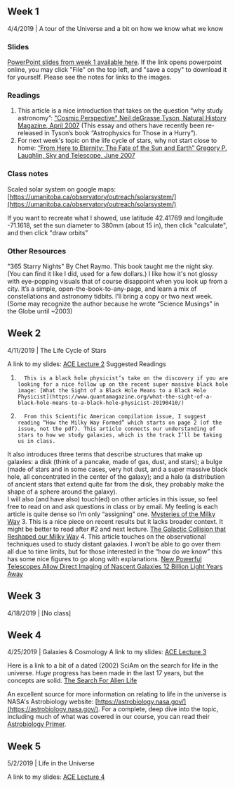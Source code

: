 ## Week 1  
4/4/2019 | A tour of the Universe and a bit on how we know what we know

### Slides
[PowerPoint slides from week 1 available here](https://1drv.ms/p/s!ArA04Pn7kyMsg7sljI9Lf8qupeDBNw).
If the link opens powerpoint online, you may click "File" on the top left, and "save a copy" to download it for yourself. Please see the notes for links to the images.

### Readings
1. This article is a nice introduction that takes on the question “why study astronomy”: ["Cosmic Perspective" Neil deGrasse Tyson, Natural History Magazine, April 2007](http://www.naturalhistorymag.com/universe/201367/cosmic-perspective) (This essay and others have recently been re-released in Tyson’s book “Astrophysics for Those in a Hurry”).
2. For next week's topic on the life cycle of stars, why not start close to home:
[“From Here to Eternity: The Fate of the Sun and Earth” Gregory P. Laughlin, Sky and Telescope, June 2007](https://1drv.ms/b/s!ArA04Pn7kyMssjqr_Vxhz7VfvrX2)

### Class notes

Scaled solar system on google maps: [https://umanitoba.ca/observatory/outreach/solarsystem/](https://umanitoba.ca/observatory/outreach/solarsystem/) 

If you want to recreate what I showed, use latitude 42.41769 and longitude -71.1618, set the sun diameter to 380mm (about 15 in), then click "calculate", and then click "draw orbits"

### Other Resources
"365 Starry Nights" By Chet Raymo. This book taught me the night sky. (You can find it like I did, used for a few dollars.) I like how it's not glossy with eye-popping visuals that of course disappoint when you look up from a city. It’s a simple, open-the-book-to-any-page, and learn a mix of constellations and astronomy tidbits. I’ll bring a copy or two next week. (Some may recognize the author because he wrote “Science Musings” in the Globe until ~2003)

## Week 2 
4/11/2019 | The Life Cycle of Stars

A link to my slides: [ACE Lecture 2](https://1drv.ms/p/s!ArA04Pn7kyMsg7snmpE8TIF3Nhy1fQ)
Suggested Readings
1.       This is a black hole physicist’s take on the discovery if you are looking for a nice follow up on the recent super massive black hole image: [What the Sight of a Black Hole Means to a Black Hole Physicist](https://www.quantamagazine.org/what-the-sight-of-a-black-hole-means-to-a-black-hole-physicist-20190410/)
2.       From this Scientific American compilation issue, I suggest reading “How the Milky Way Formed” which starts on page 2 (of the issue, not the pdf). This article connects our understanding of stars to how we study galaxies, which is the track I’ll be taking us in class. 
 It also introduces three terms that describe structures that make up galaxies: a disk (think of a pancake, made of gas, dust, and stars); a bulge (made of stars and in some cases, very hot dust, and a super massive black hole, all concentrated in the center of the galaxy); and a halo (a distribution of ancient stars that extend quite far from the disk, they probably make the shape of a sphere around the galaxy).  
 I will also (and have also) touch(ed) on other articles in this issue, so feel free to read on and ask questions in class or by email. My feeling is each article is quite dense so I’m only “assigning” one. [Mysteries of the Milky Way](https://1drv.ms/b/s!ArA04Pn7kyMsg94471gnDYHcvYgmVw)
 3.       This is a nice piece on recent results but it lacks broader context. It might be better to read after #2 and next lecture. [The Galactic Collision that Reshaped our Milky Way](https://www.scientificamerican.com/article/the-galactic-collision-that-reshaped-our-milky-way/)
4.       This article touches on the observational techniques used to study distant galaxies. I won’t be able to go over them all due to time limits, but for those interested in the “how do we know” this has some nice figures to go along with explanations. [New Powerful Telescopes Allow Direct Imaging of Nascent Galaxies 12 Billion Light Years Away](https://theconversation.com/new-powerful-telescopes-allow-direct-imaging-of-nascent-galaxies-12-billion-light-years-away-74910)

## Week 3 
4/18/2019 | [No class]

## Week 4 
4/25/2019 | Galaxies & Cosmology
A link to my slides: [ACE Lecture 3](https://1drv.ms/p/s!ArA04Pn7kyMsg99PR-N5HmP_9S9PYg)

Here is a link to a bit of a dated (2002) SciAm on the search for life in the universe. *Huge* progress has been made in the last 17 years, but the concepts are solid. [The Search For Alien Life](https://1drv.ms/b/s!ArA04Pn7kyMsg-sQLrfITb5oQdRPhQ)

An excellent source for more information on relating to life in the universe is NASA's Astrobiology website: [https://astrobiology.nasa.gov/](https://astrobiology.nasa.gov/). For a complete, deep dive into the topic, including much of what was covered in our course, you can read their [Astrobiology Primer](http://online.liebertpub.com/doi/full/10.1089/ast.2015.1460).

## Week 5 
5/2/2019 | Life in the Universe

A link to my slides: [ACE Lecture 4](https://1drv.ms/p/s!ArA04Pn7kyMsg-srRDYOntWkZozohw)

